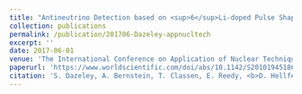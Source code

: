 ```yaml
---
title: "Antineutrino Detection based on <sup>6</sup>Li-doped Pulse Shape Sensitive Plastic Scintillator and Gd-doped Water"
collection: publications
permalink: /publication/201706-Dazeley-appnucltech
excerpt: ''
date: 2017-06-01
venue: 'The International Conference on Application of Nuclear Techniques Proceedings'
paperurl: 'https://www.worldscientific.com/doi/abs/10.1142/S2010194518601059'
citation: 'S. Dazeley, A. Bernstein, T. Classen, E. Reedy, <b>D. Hellfeld</b>, M. Duvall, and C. Marianno, &quot;Antineutrino Detection based on <sup>6</sup>Li-doped Pulse Shape Sensitive Plastic Scintillator and Gd-doped Water&quot;, <i>in Proc. Int. Conf. App. Nucl. Tech.</i>, Crete, Greece, Jun. 2017.'
---
```


<!-- This paper is about ... -->
